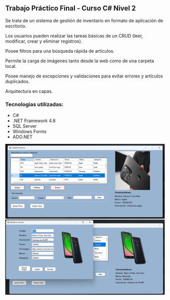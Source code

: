 ## Trabajo Práctico Final - Curso C# Nivel 2
Se trata de un sistema de gestión de inventario en formato de aplicación de escritorio.

Los usuarios pueden realizar las tareas básicas de un CRUD (leer, modificar, crear y eliminar registros).

Posee filtros para una búsqueda rápida de artículos.

Permite la carga de imágenes tanto desde la web como de una carpeta local.

Posee manejo de excepciones y validaciones para evitar errores y artículos duplicados.

Arquitectura en capas.


### Tecnologías utilizadas:
- C#
- .NET Framework 4.8
- SQL Server
- Windows Forms
- ADO.NET

![Captura1](assets/Captura1.png)
![Captura3](assets/Captura3.png)








